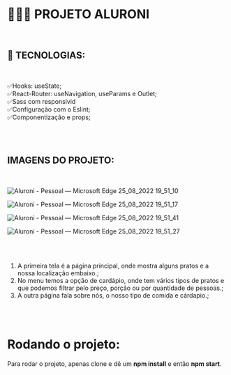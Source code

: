 # 👨🏽‍💻 PROJETO ALURONI

<br>

## 🌌 TECNOLOGIAS:

<br>

✅Hooks: useState;<br>
✅React-Router: useNavigation, useParams e Outlet;<br>
✅Sass com responsivid<br>
✅Configuração com o Eslint;<br>
✅Componentização e props;<br>

<br>
<br>

## IMAGENS DO PROJETO:

<br>

![Aluroni - Pessoal — Microsoft​ Edge 25_08_2022 19_51_10](https://user-images.githubusercontent.com/101364762/186802202-928d5bb6-ab0e-41cd-8fbe-5592eaf70ae2.png)

![Aluroni - Pessoal — Microsoft​ Edge 25_08_2022 19_51_17](https://user-images.githubusercontent.com/101364762/186802221-2205d0ef-9bf6-4ceb-9a06-0ffff89cd544.png)

![Aluroni - Pessoal — Microsoft​ Edge 25_08_2022 19_51_41](https://user-images.githubusercontent.com/101364762/186802233-32402505-45aa-4213-a99a-39fd794502e0.png)

![Aluroni - Pessoal — Microsoft​ Edge 25_08_2022 19_51_27](https://user-images.githubusercontent.com/101364762/186802239-a4c43b1c-0444-4c2d-a840-146a35d09c62.png)

<br><br>

<ol>
    <li> A primeira tela é a página principal, onde mostra alguns pratos e a nossa localização embaixo.;
    </li>
    <li> No menu temos a opção de cardápio, onde tem vários tipos de pratos e que podemos filtrar pelo preço, porção ou por quantidade de pessoas.;
    </li>
    <li> A outra página fala sobre nós, o nosso tipo de comida e cárdapio.;
    </li>
</ol>
<br> <br>

# Rodando o projeto:
Para rodar o projeto, apenas clone e dê um <b>npm install</b> e então <b>npm start</b>.
<br/>
